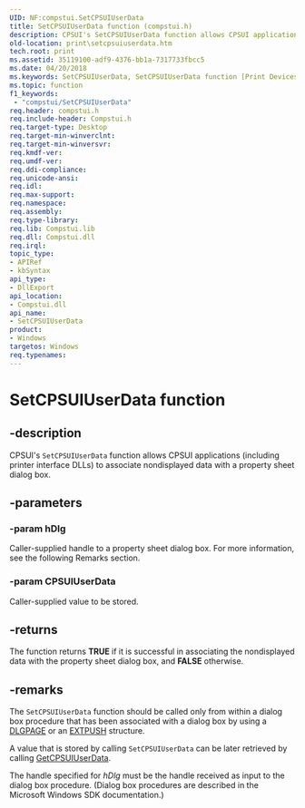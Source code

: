 ```yaml
---
UID: NF:compstui.SetCPSUIUserData
title: SetCPSUIUserData function (compstui.h)
description: CPSUI's SetCPSUIUserData function allows CPSUI applications (including printer interface DLLs) to associate nondisplayed data with a property sheet dialog box.
old-location: print\setcpsuiuserdata.htm
tech.root: print
ms.assetid: 35119100-adf9-4376-bb1a-7317733fbcc5
ms.date: 04/20/2018
ms.keywords: SetCPSUIUserData, SetCPSUIUserData function [Print Devices], compstui/SetCPSUIUserData, cpsuifnc_d2f38387-ece5-4894-86d5-0ef66f62a72c.xml, print.setcpsuiuserdata
ms.topic: function
f1_keywords:
 - "compstui/SetCPSUIUserData"
req.header: compstui.h
req.include-header: Compstui.h
req.target-type: Desktop
req.target-min-winverclnt: 
req.target-min-winversvr: 
req.kmdf-ver: 
req.umdf-ver: 
req.ddi-compliance: 
req.unicode-ansi: 
req.idl: 
req.max-support: 
req.namespace: 
req.assembly: 
req.type-library: 
req.lib: Compstui.lib
req.dll: Compstui.dll
req.irql: 
topic_type:
- APIRef
- kbSyntax
api_type:
- DllExport
api_location:
- Compstui.dll
api_name:
- SetCPSUIUserData
product:
- Windows
targetos: Windows
req.typenames: 
---
```


# SetCPSUIUserData function


## -description


CPSUI's <code>SetCPSUIUserData</code> function allows CPSUI applications (including printer interface DLLs) to associate nondisplayed data with a property sheet dialog box.


## -parameters




### -param hDlg

Caller-supplied handle to a property sheet dialog box. For more information, see the following Remarks section.


### -param CPSUIUserData

Caller-supplied value to be stored.


## -returns



The  function returns <b>TRUE</b> if it is successful in associating the nondisplayed data with the property sheet dialog box, and <b>FALSE</b> otherwise.




## -remarks



The <code>SetCPSUIUserData</code> function should be called only from within a dialog box procedure that has been associated with a dialog box by using a <a href="https://docs.microsoft.com/windows-hardware/drivers/ddi/compstui/ns-compstui-_dlgpage">DLGPAGE</a> or an <a href="https://docs.microsoft.com/windows-hardware/drivers/ddi/compstui/ns-compstui-_extpush">EXTPUSH</a> structure.

A value that is stored by calling <code>SetCPSUIUserData</code> can be later retrieved by calling <a href="https://docs.microsoft.com/windows-hardware/drivers/ddi/compstui/nf-compstui-getcpsuiuserdata">GetCPSUIUserData</a>.

The handle specified for <i>hDlg</i> must be the handle received as input to the dialog box procedure. (Dialog box procedures are described in the Microsoft Windows SDK documentation.)




